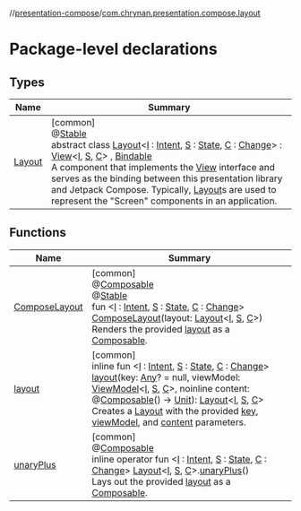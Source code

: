 //[presentation-compose](../../index.md)/[com.chrynan.presentation.compose.layout](index.md)

# Package-level declarations

## Types

| Name | Summary |
|---|---|
| [Layout](-layout/index.md) | [common]<br>@[Stable](https://developer.android.com/reference/kotlin/androidx/compose/runtime/Stable.html)<br>abstract class [Layout](-layout/index.md)&lt;[I](-layout/index.md) : [Intent](../../../presentation-core/presentation-core/com.chrynan.presentation/-intent/index.md), [S](-layout/index.md) : [State](../../../presentation-core/presentation-core/com.chrynan.presentation/-state/index.md), [C](-layout/index.md) : [Change](../../../presentation-core/presentation-core/com.chrynan.presentation/-change/index.md)&gt; : [View](../../../presentation-core/presentation-core/com.chrynan.presentation/-view/index.md)&lt;[I](-layout/index.md), [S](-layout/index.md), [C](-layout/index.md)&gt; , [Bindable](../../../presentation-core/presentation-core/com.chrynan.presentation/-bindable/index.md)<br>A component that implements the [View](../../../presentation-core/presentation-core/com.chrynan.presentation/-view/index.md) interface and serves as the binding between this presentation library and Jetpack Compose. Typically, [Layout](-layout/index.md)s are used to represent the &quot;Screen&quot; components in an application. |

## Functions

| Name | Summary |
|---|---|
| [ComposeLayout](-compose-layout.md) | [common]<br>@[Composable](https://developer.android.com/reference/kotlin/androidx/compose/runtime/Composable.html)<br>@[Stable](https://developer.android.com/reference/kotlin/androidx/compose/runtime/Stable.html)<br>fun &lt;[I](-compose-layout.md) : [Intent](../../../presentation-core/presentation-core/com.chrynan.presentation/-intent/index.md), [S](-compose-layout.md) : [State](../../../presentation-core/presentation-core/com.chrynan.presentation/-state/index.md), [C](-compose-layout.md) : [Change](../../../presentation-core/presentation-core/com.chrynan.presentation/-change/index.md)&gt; [ComposeLayout](-compose-layout.md)(layout: [Layout](-layout/index.md)&lt;[I](-compose-layout.md), [S](-compose-layout.md), [C](-compose-layout.md)&gt;)<br>Renders the provided [layout](-compose-layout.md) as a [Composable](https://developer.android.com/reference/kotlin/androidx/compose/runtime/Composable.html). |
| [layout](layout.md) | [common]<br>inline fun &lt;[I](layout.md) : [Intent](../../../presentation-core/presentation-core/com.chrynan.presentation/-intent/index.md), [S](layout.md) : [State](../../../presentation-core/presentation-core/com.chrynan.presentation/-state/index.md), [C](layout.md) : [Change](../../../presentation-core/presentation-core/com.chrynan.presentation/-change/index.md)&gt; [layout](layout.md)(key: [Any](https://kotlinlang.org/api/latest/jvm/stdlib/kotlin/-any/index.html)? = null, viewModel: [ViewModel](../../../presentation-core/presentation-core/com.chrynan.presentation/-view-model/index.md)&lt;[I](layout.md), [S](layout.md), [C](layout.md)&gt;, noinline content: @[Composable](https://developer.android.com/reference/kotlin/androidx/compose/runtime/Composable.html)() -&gt; [Unit](https://kotlinlang.org/api/latest/jvm/stdlib/kotlin/-unit/index.html)): [Layout](-layout/index.md)&lt;[I](layout.md), [S](layout.md), [C](layout.md)&gt;<br>Creates a [Layout](-layout/index.md) with the provided [key](layout.md), [viewModel](layout.md), and [content](layout.md) parameters. |
| [unaryPlus](unary-plus.md) | [common]<br>@[Composable](https://developer.android.com/reference/kotlin/androidx/compose/runtime/Composable.html)<br>inline operator fun &lt;[I](unary-plus.md) : [Intent](../../../presentation-core/presentation-core/com.chrynan.presentation/-intent/index.md), [S](unary-plus.md) : [State](../../../presentation-core/presentation-core/com.chrynan.presentation/-state/index.md), [C](unary-plus.md) : [Change](../../../presentation-core/presentation-core/com.chrynan.presentation/-change/index.md)&gt; [Layout](-layout/index.md)&lt;[I](unary-plus.md), [S](unary-plus.md), [C](unary-plus.md)&gt;.[unaryPlus](unary-plus.md)()<br>Lays out the provided [layout](layout.md) as a [Composable](https://developer.android.com/reference/kotlin/androidx/compose/runtime/Composable.html). |
